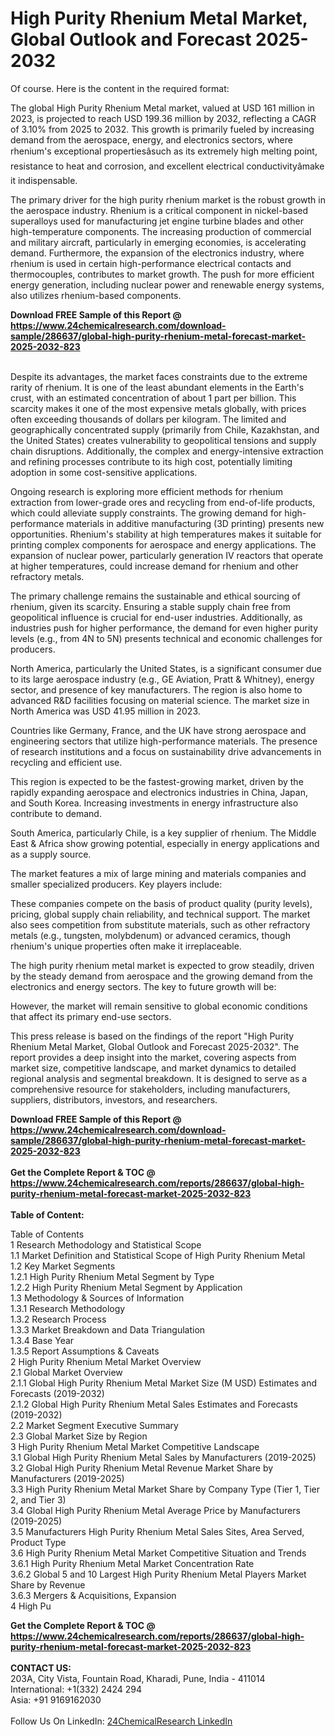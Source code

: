 <h1>High Purity Rhenium Metal Market, Global Outlook and Forecast 2025-2032</h1><p>Of course. Here is the content in the required format:


</p><p>The global High Purity Rhenium Metal market, valued at USD 161 million in 2023, is projected to reach USD 199.36 million by 2032, reflecting a CAGR of 3.10% from 2025 to 2032. This growth is primarily fueled by increasing demand from the aerospace, energy, and electronics sectors, where rhenium's exceptional propertiesâsuch as its extremely high melting point, resistance to heat and corrosion, and excellent electrical conductivityâmake it indispensable.</p><p>The primary driver for the high purity rhenium market is the robust growth in the aerospace industry. Rhenium is a critical component in nickel-based superalloys used for manufacturing jet engine turbine blades and other high-temperature components. The increasing production of commercial and military aircraft, particularly in emerging economies, is accelerating demand. Furthermore, the expansion of the electronics industry, where rhenium is used in certain high-performance electrical contacts and thermocouples, contributes to market growth. The push for more efficient energy generation, including nuclear power and renewable energy systems, also utilizes rhenium-based components.</p><div><b>Download FREE Sample of this Report @ 
            <a href="https://www.24chemicalresearch.com/download-sample/286637/global-high-purity-rhenium-metal-forecast-market-2025-2032-823">
            https://www.24chemicalresearch.com/download-sample/286637/global-high-purity-rhenium-metal-forecast-market-2025-2032-823</a></b></div><br><p>Despite its advantages, the market faces constraints due to the extreme rarity of rhenium. It is one of the least abundant elements in the Earth's crust, with an estimated concentration of about 1 part per billion. This scarcity makes it one of the most expensive metals globally, with prices often exceeding thousands of dollars per kilogram. The limited and geographically concentrated supply (primarily from Chile, Kazakhstan, and the United States) creates vulnerability to geopolitical tensions and supply chain disruptions. Additionally, the complex and energy-intensive extraction and refining processes contribute to its high cost, potentially limiting adoption in some cost-sensitive applications.</p><p>Ongoing research is exploring more efficient methods for rhenium extraction from lower-grade ores and recycling from end-of-life products, which could alleviate supply constraints. The growing demand for high-performance materials in additive manufacturing (3D printing) presents new opportunities. Rhenium's stability at high temperatures makes it suitable for printing complex components for aerospace and energy applications. The expansion of nuclear power, particularly generation IV reactors that operate at higher temperatures, could increase demand for rhenium and other refractory metals.</p><p>The primary challenge remains the sustainable and ethical sourcing of rhenium, given its scarcity. Ensuring a stable supply chain free from geopolitical influence is crucial for end-user industries. Additionally, as industries push for higher performance, the demand for even higher purity levels (e.g., from 4N to 5N) presents technical and economic challenges for producers.</p><p>North America, particularly the United States, is a significant consumer due to its large aerospace industry (e.g., GE Aviation, Pratt &amp; Whitney), energy sector, and presence of key manufacturers. The region is also home to advanced R&amp;D facilities focusing on material science. The market size in North America was USD 41.95 million in 2023.</p><p>Countries like Germany, France, and the UK have strong aerospace and engineering sectors that utilize high-performance materials. The presence of research institutions and a focus on sustainability drive advancements in recycling and efficient use.</p><p>This region is expected to be the fastest-growing market, driven by the rapidly expanding aerospace and electronics industries in China, Japan, and South Korea. Increasing investments in energy infrastructure also contribute to demand.</p><p>South America, particularly Chile, is a key supplier of rhenium. The Middle East &amp; Africa show growing potential, especially in energy applications and as a supply source.</p><p>The market features a mix of large mining and materials companies and smaller specialized producers. Key players include:</p><p>These companies compete on the basis of product quality (purity levels), pricing, global supply chain reliability, and technical support. The market also sees competition from substitute materials, such as other refractory metals (e.g., tungsten, molybdenum) or advanced ceramics, though rhenium's unique properties often make it irreplaceable.</p><p>The high purity rhenium metal market is expected to grow steadily, driven by the steady demand from aerospace and the growing demand from the electronics and energy sectors. The key to future growth will be:</p><p>However, the market will remain sensitive to global economic conditions that affect its primary end-use sectors.</p><p>This press release is based on the findings of the report "High Purity Rhenium Metal Market, Global Outlook and Forecast 2025-2032". The report provides a deep insight into the market, covering aspects from market size, competitive landscape, and market dynamics to detailed regional analysis and segmental breakdown. It is designed to serve as a comprehensive resource for stakeholders, including manufacturers, suppliers, distributors, investors, and researchers.</p><div><b>Download FREE Sample of this Report @ 
            <a href="https://www.24chemicalresearch.com/download-sample/286637/global-high-purity-rhenium-metal-forecast-market-2025-2032-823">
            https://www.24chemicalresearch.com/download-sample/286637/global-high-purity-rhenium-metal-forecast-market-2025-2032-823</a></b></div><br><div><b>Get the Complete Report & TOC @ 
            <a href="https://www.24chemicalresearch.com/reports/286637/global-high-purity-rhenium-metal-forecast-market-2025-2032-823">
            https://www.24chemicalresearch.com/reports/286637/global-high-purity-rhenium-metal-forecast-market-2025-2032-823</a></b></div><br>
            <b>Table of Content:</b><p>Table of Contents<br />
1 Research Methodology and Statistical Scope<br />
1.1 Market Definition and Statistical Scope of High Purity Rhenium Metal<br />
1.2 Key Market Segments<br />
1.2.1 High Purity Rhenium Metal Segment by Type<br />
1.2.2 High Purity Rhenium Metal Segment by Application<br />
1.3 Methodology & Sources of Information<br />
1.3.1 Research Methodology<br />
1.3.2 Research Process<br />
1.3.3 Market Breakdown and Data Triangulation<br />
1.3.4 Base Year<br />
1.3.5 Report Assumptions & Caveats<br />
2 High Purity Rhenium Metal Market Overview<br />
2.1 Global Market Overview<br />
2.1.1 Global High Purity Rhenium Metal Market Size (M USD) Estimates and Forecasts (2019-2032)<br />
2.1.2 Global High Purity Rhenium Metal Sales Estimates and Forecasts (2019-2032)<br />
2.2 Market Segment Executive Summary<br />
2.3 Global Market Size by Region<br />
3 High Purity Rhenium Metal Market Competitive Landscape<br />
3.1 Global High Purity Rhenium Metal Sales by Manufacturers (2019-2025)<br />
3.2 Global High Purity Rhenium Metal Revenue Market Share by Manufacturers (2019-2025)<br />
3.3 High Purity Rhenium Metal Market Share by Company Type (Tier 1, Tier 2, and Tier 3)<br />
3.4 Global High Purity Rhenium Metal Average Price by Manufacturers (2019-2025)<br />
3.5 Manufacturers High Purity Rhenium Metal Sales Sites, Area Served, Product Type<br />
3.6 High Purity Rhenium Metal Market Competitive Situation and Trends<br />
3.6.1 High Purity Rhenium Metal Market Concentration Rate<br />
3.6.2 Global 5 and 10 Largest High Purity Rhenium Metal Players Market Share by Revenue<br />
3.6.3 Mergers & Acquisitions, Expansion<br />
4 High Pu</p><div><b>Get the Complete Report & TOC @ 
            <a href="https://www.24chemicalresearch.com/reports/286637/global-high-purity-rhenium-metal-forecast-market-2025-2032-823">
            https://www.24chemicalresearch.com/reports/286637/global-high-purity-rhenium-metal-forecast-market-2025-2032-823</a></b></div><br><b>CONTACT US:</b><br>
            203A, City Vista, Fountain Road, Kharadi, Pune, India - 411014<br>
            International: +1(332) 2424 294<br>
            Asia: +91 9169162030 <br><br>
            Follow Us On LinkedIn: <a href="https://www.linkedin.com/company/24chemicalresearch/">24ChemicalResearch LinkedIn</a>